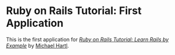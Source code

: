 # Ruby on Rails Tutorial: First Application

This is the first application for 
[*Ruby on Rails Tutorial: Learn Rails by Example*](http://railstutorial.org)
by [Michael Hartl](http://michaelhartl.com).